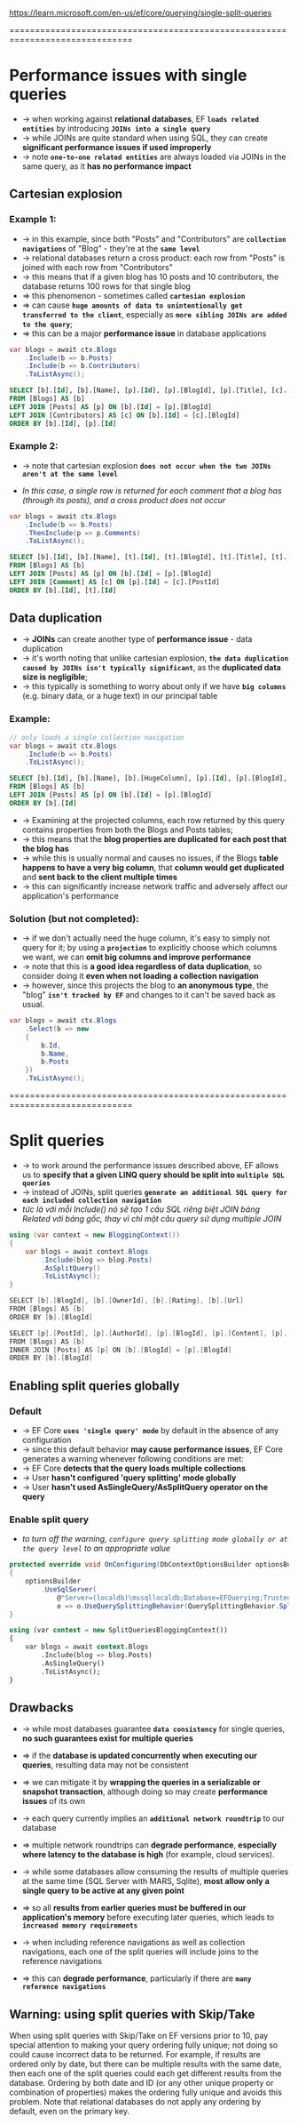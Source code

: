https://learn.microsoft.com/en-us/ef/core/querying/single-split-queries

==============================================================================
# Performance issues with single queries
* -> when working against **relational databases**, EF **`loads related entities`** by introducing **`JOINs into a single query`**
* -> while JOINs are quite standard when using SQL, they can create **significant performance issues if used improperly**
* -> note **`one-to-one related entities`** are always loaded via JOINs in the same query, as it **has no performance impact**

## Cartesian explosion

### Example 1:
* -> in this example, since both "Posts" and "Contributors" are **`collection navigations`** of "Blog" - they're at the **`same level`**
* -> relational databases return a cross product: each row from "Posts" is joined with each row from "Contributors"
* -> this means that if a given blog has 10 posts and 10 contributors, the database returns 100 rows for that single blog
* => this phenomenon - sometimes called **`cartesian explosion`**
* => can cause **`huge amounts of data to unintentionally get transferred to the client`**, especially as **`more sibling JOINs are added to the query`**;
* => this can be a major **performance issue** in database applications

```cs
var blogs = await ctx.Blogs
    .Include(b => b.Posts)
    .Include(b => b.Contributors)
    .ToListAsync();
```
```sql
SELECT [b].[Id], [b].[Name], [p].[Id], [p].[BlogId], [p].[Title], [c].[Id], [c].[BlogId], [c].[FirstName], [c].[LastName]
FROM [Blogs] AS [b]
LEFT JOIN [Posts] AS [p] ON [b].[Id] = [p].[BlogId]
LEFT JOIN [Contributors] AS [c] ON [b].[Id] = [c].[BlogId]
ORDER BY [b].[Id], [p].[Id]
```

### Example 2:
* -> note that cartesian explosion **`does not occur when the two JOINs aren't at the same level`**

* _In this case, a single row is returned for each comment that a blog has (through its posts), and a cross product does not occur_
```cs
var blogs = await ctx.Blogs
    .Include(b => b.Posts)
    .ThenInclude(p => p.Comments)
    .ToListAsync();
```
```sql
SELECT [b].[Id], [b].[Name], [t].[Id], [t].[BlogId], [t].[Title], [t].[Id0], [t].[Content], [t].[PostId]
FROM [Blogs] AS [b]
LEFT JOIN [Posts] AS [p] ON [b].[Id] = [p].[BlogId]
LEFT JOIN [Comment] AS [c] ON [p].[Id] = [c].[PostId]
ORDER BY [b].[Id], [t].[Id]
```

## Data duplication
* -> **JOINs** can create another type of **performance issue** - data duplication
* -> it's worth noting that unlike cartesian explosion, **`the data duplication caused by JOINs isn't typically significant`**, as the **duplicated data size is negligible**;
* -> this typically is something to worry about only if we have **`big columns`** (e.g. binary data, or a huge text) in our principal table

### Example:
```cs
// only loads a single collection navigation
var blogs = await ctx.Blogs
    .Include(b => b.Posts)
    .ToListAsync();
```
```sql
SELECT [b].[Id], [b].[Name], [b].[HugeColumn], [p].[Id], [p].[BlogId], [p].[Title]
FROM [Blogs] AS [b]
LEFT JOIN [Posts] AS [p] ON [b].[Id] = [p].[BlogId]
ORDER BY [b].[Id]
```

* -> Examining at the projected columns, each row returned by this query contains properties from both the Blogs and Posts tables;
* -> this means that the **blog properties are duplicated for each post that the blog has**
* -> while this is usually normal and causes no issues, if the Blogs **table happens to have a very big column**, that **column would get duplicated** and **sent back to the client multiple times**
* -> this can significantly increase network traffic and adversely affect our application's performance

### Solution (but not completed):
* -> if we don't actually need the huge column, it's easy to simply not query for it; by using a **`projection`** to explicitly choose which columns we want, we can **omit big columns and improve performance**
* -> note that this is **a good idea regardless of data duplication**, so consider doing it **even when not loading a collection navigation**
* -> however, since this projects the blog to **an anonymous type**, the "blog" **`isn't tracked by EF`** and changes to it can't be saved back as usual.

```cs
var blogs = await ctx.Blogs
    .Select(b => new
    {
        b.Id,
        b.Name,
        b.Posts
    })
    .ToListAsync();
```

==============================================================================
# Split queries
* -> to work around the performance issues described above, EF allows us to **specify that a given LINQ query should be split into `multiple SQL queries`**
* -> instead of JOINs, split queries **`generate an additional SQL query for each included collection navigation`**
* _tức là với mỗi Include() nó sẽ tạo 1 câu SQL riêng biệt JOIN bảng Related với bảng gốc, thay vì chỉ một câu query sử dụng multiple JOIN_

```cs
using (var context = new BloggingContext())
{
    var blogs = await context.Blogs
        .Include(blog => blog.Posts)
        .AsSplitQuery()
        .ToListAsync();
}
```
```cs
SELECT [b].[BlogId], [b].[OwnerId], [b].[Rating], [b].[Url]
FROM [Blogs] AS [b]
ORDER BY [b].[BlogId]

SELECT [p].[PostId], [p].[AuthorId], [p].[BlogId], [p].[Content], [p].[Rating], [p].[Title], [b].[BlogId]
FROM [Blogs] AS [b]
INNER JOIN [Posts] AS [p] ON [b].[BlogId] = [p].[BlogId]
ORDER BY [b].[BlogId]
```

## Enabling split queries globally

### Default
* -> EF Core **`uses 'single query' mode`** by default in the absence of any configuration
* -> since this default behavior **may cause performance issues**, EF Core generates a warning whenever following conditions are met:
* -> EF Core **detects that the query loads multiple collections**
* -> User **hasn't configured 'query splitting' mode globally**
* -> User **hasn't used AsSingleQuery/AsSplitQuery operator on the query**

### Enable split query
* _to turn off the warning, `configure query splitting mode globally or at the query level` to an appropriate value_

```cs
protected override void OnConfiguring(DbContextOptionsBuilder optionsBuilder)
{
    optionsBuilder
        .UseSqlServer(
            @"Server=(localdb)\mssqllocaldb;Database=EFQuerying;Trusted_Connection=True;ConnectRetryCount=0",
            o => o.UseQuerySplittingBehavior(QuerySplittingBehavior.SplitQuery));
}
```

```sql
using (var context = new SplitQueriesBloggingContext())
{
    var blogs = await context.Blogs
        .Include(blog => blog.Posts)
        .AsSingleQuery()
        .ToListAsync();
}
```

## Drawbacks
* -> while most databases guarantee **`data consistency`** for single queries, **no such guarantees exist for multiple queries**
* => if the **database is updated concurrently when executing our queries**, resulting data may not be consistent
* => we can mitigate it by **wrapping the queries in a serializable or snapshot transaction**, although doing so may create **performance issues** of its own

* -> each query currently implies an **`additional network roundtrip`** to our database
* => multiple network roundtrips can **degrade performance**, **especially where latency to the database is high** (for example, cloud services).

* -> while some databases allow consuming the results of multiple queries at the same time (SQL Server with MARS, Sqlite), **most allow only a single query to be active at any given point**
* => so all **results from earlier queries must be buffered in our application's memory** before executing later queries, which leads to **`increased memory requirements`**

* -> when including reference navigations as well as collection navigations, each one of the split queries will include joins to the reference navigations
* => this can **degrade performance**, particularly if there are **`many reference navigations`**

## Warning: using split queries with Skip/Take
When using split queries with Skip/Take on EF versions prior to 10, pay special attention to making your query ordering fully unique; not doing so could cause incorrect data to be returned. For example, if results are ordered only by date, but there can be multiple results with the same date, then each one of the split queries could each get different results from the database. Ordering by both date and ID (or any other unique property or combination of properties) makes the ordering fully unique and avoids this problem. Note that relational databases do not apply any ordering by default, even on the primary key.
